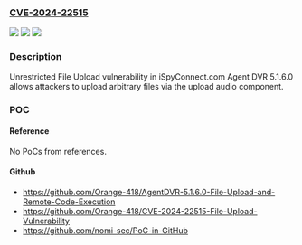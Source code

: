### [CVE-2024-22515](https://cve.mitre.org/cgi-bin/cvename.cgi?name=CVE-2024-22515)
![](https://img.shields.io/static/v1?label=Product&message=n%2Fa&color=blue)
![](https://img.shields.io/static/v1?label=Version&message=n%2Fa&color=blue)
![](https://img.shields.io/static/v1?label=Vulnerability&message=n%2Fa&color=brighgreen)

### Description

Unrestricted File Upload vulnerability in iSpyConnect.com Agent DVR 5.1.6.0 allows attackers to upload arbitrary files via the upload audio component.

### POC

#### Reference
No PoCs from references.

#### Github
- https://github.com/Orange-418/AgentDVR-5.1.6.0-File-Upload-and-Remote-Code-Execution
- https://github.com/Orange-418/CVE-2024-22515-File-Upload-Vulnerability
- https://github.com/nomi-sec/PoC-in-GitHub


